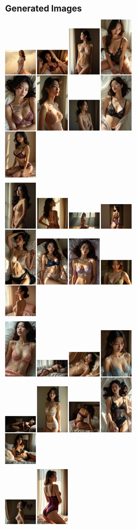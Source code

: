 # Generated Images



<img src="2025_08_06_01.webp" width="100"/> <img src="2025_08_06_02.webp" width="100"/> <img src="2025_08_06_03.webp" width="100"/> <img src="2025_08_06_04.webp" width="100"/> <img src="2025_08_06_05.webp" width="100"/> <img src="2025_08_06_06.webp" width="100"/> <img src="2025_08_06_07.webp" width="100"/> <img src="2025_08_06_08.webp" width="100"/> <img src="2025_08_06_09.webp" width="100"/>

<img src="2025_08_06_10.webp" width="100"/> <img src="2025_08_06_11.webp" width="100"/> <img src="2025_08_06_12.webp" width="100"/> <img src="2025_08_06_13.webp" width="100"/> <img src="2025_08_06_14.webp" width="100"/> <img src="2025_08_06_15.webp" width="100"/> <img src="2025_08_06_16.webp" width="100"/> <img src="2025_08_06_17.webp" width="100"/> <img src="2025_08_06_18.webp" width="100"/>

<img src="2025_08_06_19.webp" width="100"/> <img src="2025_08_06_20.webp" width="100"/> <img src="2025_08_06_21.webp" width="100"/> <img src="2025_08_06_22.webp" width="100"/> <img src="2025_08_06_23.webp" width="100"/> <img src="2025_08_06_24.webp" width="100"/> <img src="2025_08_06_25.webp" width="100"/> <img src="2025_08_06_26.webp" width="100"/> <img src="2025_08_06_27.webp" width="100"/>

<img src="2025_08_06_28.webp" width="100"/> <img src="2025_08_06_29.webp" width="100"/>